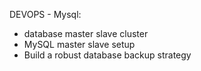 DEVOPS - Mysql:
* database master slave cluster
* MySQL master slave setup
* Build a robust database backup strategy